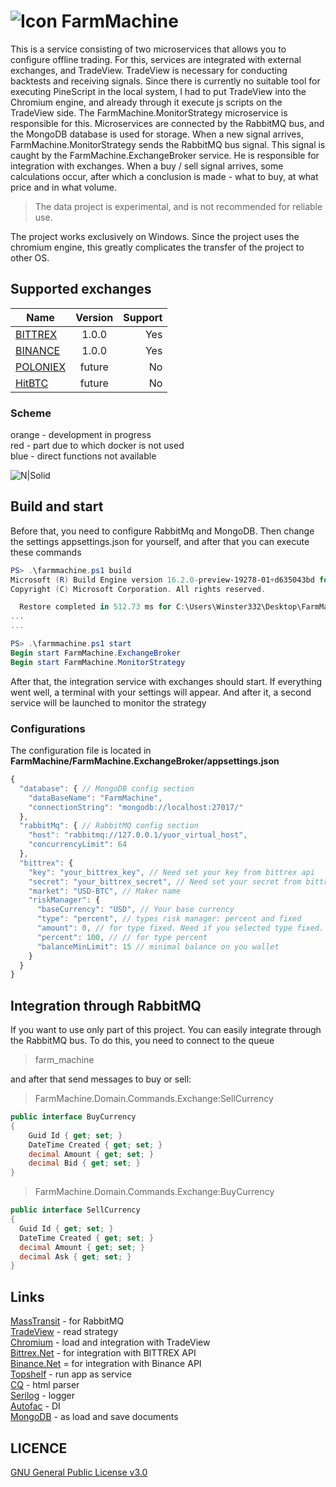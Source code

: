 # ![Icon](https://github.com/Winster332/FarmMachine/blob/master/Resources/icon.png?raw=true) FarmMachine 


This is a service consisting of two microservices that allows you to configure offline trading. For this, services are integrated with external exchanges, and TradeView. TradeView is necessary for conducting backtests and receiving signals. Since there is currently no suitable tool for executing PineScript in the local system, I had to put TradeView into the Chromium engine, and already through it execute js scripts on the TradeView side. The FarmMachine.MonitorStrategy microservice is responsible for this. Microservices are connected by the RabbitMQ bus, and the MongoDB database is used for storage. When a new signal arrives, FarmMachine.MonitorStrategy sends the RabbitMQ bus signal. This signal is caught by the FarmMachine.ExchangeBroker service. He is responsible for integration with exchanges. When a buy / sell signal arrives, some calculations occur, after which a conclusion is made - what to buy, at what price and in what volume.

> The data project is experimental, and is not recommended for reliable use.

The project works exclusively on Windows. Since the project uses the chromium engine, this greatly complicates the transfer of the project to other OS.

## Supported exchanges

| Name         | Version            | Support |
| ------------- |:------------------:| -------:|
|  [BITTREX](https://international.bittrex.com/)     |   1.0.0  | Yes   |
|  [BINANCE](https://www.binance.com/ru)         |   1.0.0   | Yes   |
|  [POLONIEX](https://poloniex.com/)         |   future   | No   |
|  [HitBTC](https://hitbtc.com/)         |   future   | No   |

### Scheme

orange - development in progress
<br>
red - part due to which docker is not used
<br>
blue - direct functions not available

![N|Solid](https://github.com/Winster332/FarmMachine/blob/master/Resources/scheme.png)

## Build and start

Before that, you need to configure RabbitMq and MongoDB. Then change the settings appsettings.json for yourself, and after that you can execute these commands

```powershell
PS> .\farmmachine.ps1 build
Microsoft (R) Build Engine version 16.2.0-preview-19278-01+d635043bd for .NET Core
Copyright (C) Microsoft Corporation. All rights reserved.

  Restore completed in 512.73 ms for C:\Users\Winster332\Desktop\FarmMachine\FarmMachine.ExchangeBroker\FarmMachine.ExchangeBroker.csproj.
...
...

PS> .\farmmachine.ps1 start
Begin start FarmMachine.ExchangeBroker
Begin start FarmMachine.MonitorStrategy
```
After that, the integration service with exchanges should start. If everything went well, a terminal with your settings will appear. And after it, a second service will be launched to monitor the strategy

### Configurations

The configuration file is located in **FarmMachine/FarmMachine.ExchangeBroker/appsettings.json**

```javascript
{
  "database": { // MongoDB config section
    "dataBaseName": "FarmMachine",
    "connectionString": "mongodb://localhost:27017/"
  },
  "rabbitMq": { // RabbitMQ config section
    "host": "rabbitmq://127.0.0.1/yuor_virtual_host", 
    "concurrencyLimit": 64
  },
  "bittrex": {
    "key": "your_bittrex_key", // Need set your key from bittrex api
    "secret": "your_bittrex_secret", // Need set your secret from bittrex api
    "market": "USD-BTC", // Maker name
    "riskManager": {
      "baseCurrency": "USD", // Your base currency
      "type": "percent", // types risk manager: percent and fixed
      "amount": 0, // for type fixed. Need if you selected type fixed. Fixed amount
      "percent": 100, // // for type percent
      "balanceMinLimit": 15 // minimal balance on you wallet
    }
  }
}
```

## Integration through RabbitMQ

If you want to use only part of this project. You can easily integrate through the RabbitMQ bus. To do this, you need to connect to the queue
> farm_machine

and after that send messages to buy or sell:

> FarmMachine.Domain.Commands.Exchange:SellCurrency
```C#
public interface BuyCurrency
{
    Guid Id { get; set; }
    DateTime Created { get; set; }
    decimal Amount { get; set; }
    decimal Bid { get; set; }
}
```
> FarmMachine.Domain.Commands.Exchange:BuyCurrency
```C#
public interface SellCurrency
{
  Guid Id { get; set; }
  DateTime Created { get; set; }
  decimal Amount { get; set; }
  decimal Ask { get; set; }
}
```
## Links
[MassTransit](https://github.com/MassTransit/MassTransit) - for RabbitMQ
<br>
[TradeView](https://ru.tradingview.com) - read strategy
<br>
[Chromium](https://github.com/cefsharp/CefSharp) - load and integration with TradeView
<br>
[Bittrex.Net](https://github.com/JKorf/Bittrex.Net) - for integration with BITTREX API
<br>
[Binance.Net](https://github.com/JKorf/Binance.Net) = for integration with Binance API
<br>
[Topshelf](https://github.com/Topshelf/Topshelf) - run app as service
<br>
[CQ](https://github.com/jamietre/CsQuery) - html parser
<br>
[Serilog](https://github.com/serilog/serilog) - logger
<br>
[Autofac](https://github.com/autofac/Autofac) - DI
<br>
[MongoDB](https://github.com/mongodb/mongo-csharp-driver) - as load and save documents

LICENCE
-------
[GNU General Public License v3.0](https://github.com/Winster332/FarmMachine/blob/master/LICENSE)
